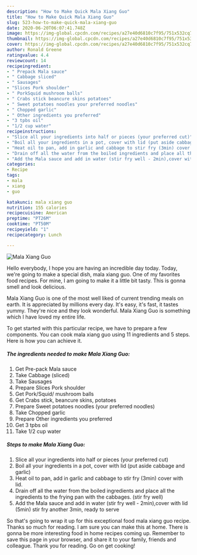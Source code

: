 ```yaml
---
description: "How to Make Quick Mala Xiang Guo"
title: "How to Make Quick Mala Xiang Guo"
slug: 523-how-to-make-quick-mala-xiang-guo
date: 2020-06-20T06:07:41.748Z
image: https://img-global.cpcdn.com/recipes/a27e40d6810c7f95/751x532cq70/mala-xiang-guo-recipe-main-photo.jpg
thumbnail: https://img-global.cpcdn.com/recipes/a27e40d6810c7f95/751x532cq70/mala-xiang-guo-recipe-main-photo.jpg
cover: https://img-global.cpcdn.com/recipes/a27e40d6810c7f95/751x532cq70/mala-xiang-guo-recipe-main-photo.jpg
author: Ronald Greene
ratingvalue: 4.4
reviewcount: 14
recipeingredient:
- " Prepack Mala sauce"
- " Cabbage sliced"
- " Sausages"
- "Slices Pork shoulder"
- " PorkSquid mushroom balls"
- " Crabs stick beancure skins potatoes"
- " Sweet potatoes noodles your preferred noodles"
- " Chopped garlic"
- " Other ingredients you preferred"
- "3 tpbs oil"
- "1/2 cup water"
recipeinstructions:
- "Slice all your ingredients into half or pieces (your preferred cut)"
- "Boil all your ingredients in a pot, cover with lid (put aside cabbage and garlic)"
- "Heat oil to pan, add in garlic and cabbage to stir fry (3min) cover with lid."
- "Drain off all the water from the boiled ingredients and place all the ingredients to the frying pan with the cabbages. (stir fry well)"
- "Add the Mala sauce and add in water (stir fry well - 2min),cover with lid (5min) stir fry another 3min, ready to serve"
categories:
- Recipe
tags:
- mala
- xiang
- guo

katakunci: mala xiang guo 
nutrition: 155 calories
recipecuisine: American
preptime: "PT26M"
cooktime: "PT50M"
recipeyield: "1"
recipecategory: Lunch

---
```



![Mala Xiang Guo](https://img-global.cpcdn.com/recipes/a27e40d6810c7f95/751x532cq70/mala-xiang-guo-recipe-main-photo.jpg)

Hello everybody, I hope you are having an incredible day today. Today, we're going to make a special dish, mala xiang guo. One of my favorites food recipes. For mine, I am going to make it a little bit tasty. This is gonna smell and look delicious.

Mala Xiang Guo is one of the most well liked of current trending meals on earth. It is appreciated by millions every day. It's easy, it's fast, it tastes yummy. They're nice and they look wonderful. Mala Xiang Guo is something which I have loved my entire life.




To get started with this particular recipe, we have to prepare a few components. You can cook mala xiang guo using 11 ingredients and 5 steps. Here is how you can achieve it.

<!--inarticleads1-->

##### The ingredients needed to make Mala Xiang Guo:

1. Get  Pre-pack Mala sauce
1. Take  Cabbage (sliced)
1. Take  Sausages
1. Prepare Slices Pork shoulder
1. Get  Pork/Squid/ mushroom balls
1. Get  Crabs stick, beancure skins, potatoes
1. Prepare  Sweet potatoes noodles (your preferred noodles)
1. Take  Chopped garlic
1. Prepare  Other ingredients you preferred
1. Get 3 tpbs oil
1. Take 1/2 cup water




<!--inarticleads2-->

##### Steps to make Mala Xiang Guo:

1. Slice all your ingredients into half or pieces (your preferred cut)
1. Boil all your ingredients in a pot, cover with lid (put aside cabbage and garlic)
1. Heat oil to pan, add in garlic and cabbage to stir fry (3min) cover with lid.
1. Drain off all the water from the boiled ingredients and place all the ingredients to the frying pan with the cabbages. (stir fry well)
1. Add the Mala sauce and add in water (stir fry well - 2min),cover with lid (5min) stir fry another 3min, ready to serve




So that's going to wrap it up for this exceptional food mala xiang guo recipe. Thanks so much for reading. I am sure you can make this at home. There is gonna be more interesting food in home recipes coming up. Remember to save this page in your browser, and share it to your family, friends and colleague. Thank you for reading. Go on get cooking!
